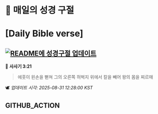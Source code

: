 # 🙏 매일의 성경 구절
# [Daily Bible verse]
## [![README에 성경구절 업데이트](https://github.com/DONGSUKA/first_test/actions/workflows/update-readme-bible.yml/badge.svg)](https://github.com/DONGSUKA/first_test/actions/workflows/update-readme-bible.yml)
<!-- START_BIBLE_VERSE -->
📖 **사사기 3:21**
> 에훗이 왼손을 뻗쳐 그의 오른쪽 허벅지 위에서 칼을 빼어 왕의 몸을 찌르매

🕊️ _업데이트 시각: 2025-08-31 12:28:00 KST_
  <!-- END_BIBLE_VERSE -->
## GITHUB_ACTION
